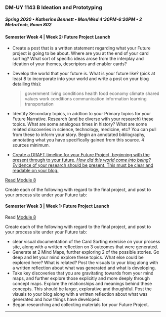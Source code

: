 ### DM-UY 1143 B Ideation and Prototyping
##### Spring 2020 • Katherine Bennett • Mon/Wed 4:30PM-6:20PM • 2 MetroTech, Room 802

#### Semester Week 4 | Week 2: Future Project Launch

* Create a post that is a written statement regarding what your Future project is going to be about. Where are you at the end of your card sorting? What sort of specific ideas arose from the interplay and ideation of your themes, descriptors and enabler cards?

* Develop the world that your future is. What is your future like? (pick at least 8 to incorporate into your world and write a post on your blog detailing this):
     > government
  > living conditions
   > health
   > food 
   > economy
   > climate
   > shared values
  > work conditions
   >  communication
   > information
   > learning
   > transportation

* Identify Secondary topics, in addtion to your Primary topics for your Future Narrative. Research (and be diverse with your research) these topics. What are some analogous times in history? What are some related discoveries in science, technology, medicine, etc? You can pull from these to inform your story. Begin an annotated bibliography, annotating what you have specifically gained from this source. 4 sources minimum.

* <a href = "narrative_timeline.md">Create a DRAFT timeline for your Future Project, beginning with the present through to your future. *How did this world come into being?* Evidence of your research should be present. This must be clear and readable on your blog.

Read [Module 8](http://teaching.polishedsolid.com/ip/mod8/content/index.html#/?_k=6m31cj)

Create each of the following with regard to the final project, and post to your process site under your Future tab:

#### Semester Week 3 | Week 1: Future Project Launch

Read [Module 8](http://teaching.polishedsolid.com/ip/mod8/content/index.html#/?_k=6m31cj)

Create each of the following with regard to the final project, and post to your process site under your Future tab:

* clear visual documentation of the Card Sorting exercise on your process site, along with a written reflection on 3 outcomes that were generated.
* Generate at 2 Mind Maps, further exploring 2 of the possible stories. Go deep and let your mind explore these topics. What else could be explored here? What is related? Post the visuals to your blog along with a written reflection about what was generated and what is developing.
* Take key discoveries that you are gravitating towards from your mind maps, and further explore those explicitly and more deeply through concept maps. Explore the relationships and meanings behind these concepts. This should be larger, explorative and thoughtful.
Post the visuals to your blog along with a written reflection about what was generated and how things have developed.
* Began researching and collecting materials for your Future Project.
     
---

